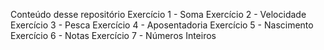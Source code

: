 Conteúdo desse repositório
Exercício 1 - Soma
Exercício 2 - Velocidade
Exercício 3 - Pesca
Exercício 4 - Aposentadoria
Exercício 5 - Nascimento
Exercício 6 - Notas
Exercício 7 - Números Inteiros
